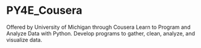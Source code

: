 # PY4E_Cousera
Offered by University of Michigan through Cousera
Learn to Program and Analyze Data with Python. Develop programs to gather, clean, analyze, and visualize data.
